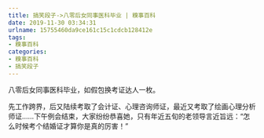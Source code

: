 ```yaml
---
title: 搞笑段子->八零后女同事医科毕业 | 糗事百科
date: 2019-11-30 03:34:31
urlname: 15755460da9ce161c15c1cdcb128412e
tags: 
- 糗事百科
categories:
- 糗事百科
- 搞笑段子
---
```

八零后女同事医科毕业，如假包换考证达人一枚。

先工作跨界，后又陆续考取了会计证、心理咨询师证，最近又考取了绘画心理分析师证……下午例会结束，大家纷纷恭喜她，只有年近五旬的老领导言近旨远：“怎么时候考个结婚证才算你是真的厉害！”


